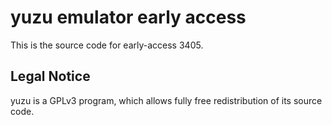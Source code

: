 yuzu emulator early access
=============

This is the source code for early-access 3405.

## Legal Notice

yuzu is a GPLv3 program, which allows fully free redistribution of its source code.